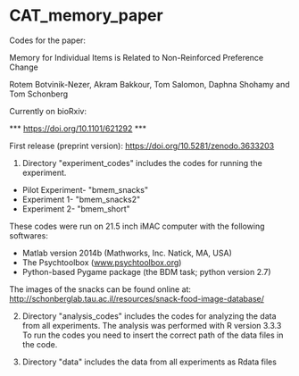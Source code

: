 # CAT_memory_paper

Codes for the paper:

Memory for Individual Items is Related to Non-Reinforced Preference Change

Rotem Botvinik-Nezer, Akram Bakkour, Tom Salomon, Daphna Shohamy and Tom Schonberg

Currently on bioRxiv:

*** https://doi.org/10.1101/621292 ***

First release (preprint version): https://doi.org/10.5281/zenodo.3633203

1. Directory "experiment_codes" includes the codes for running the experiment.
* Pilot Experiment- "bmem_snacks"
* Experiment 1- "bmem_snacks2"
* Experiment 2- "bmem_short"

These codes were run on 21.5 inch iMAC computer with the following softwares:
* Matlab version 2014b (Mathworks, Inc. Natick, MA, USA)
* The Psychtoolbox (www.psychtoolbox.org)
* Python-based Pygame package (the BDM task; python version 2.7)

The images of the snacks can be found online at:
http://schonberglab.tau.ac.il/resources/snack-food-image-database/

2. Directory "analysis_codes" includes the codes for analyzing the data from all experiments.
The analysis was performed with R version 3.3.3
To run the codes you need to insert the correct path of the data files in the code.

3. Directory "data" includes the data from all experiments as Rdata files
